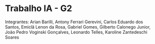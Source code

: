 # Trabalho IA - G2
Integrantes: Arian Barilli, Antony Ferrari Gerevini, Carlos Eduardo dos Santos, Emiclã Lenon da Rosa, Gabriel Gomes, Gilberto Calonego Junior, João Pedro Voginski Gonçalves, Leonardo Telles, Karoline Zantedeschi Soares
